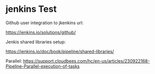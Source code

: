# jenkins Test

Github user integration to jkenkins url:

  https://jenkins.io/solutions/github/
  
  

Jenkis shared libraries setup:

   https://jenkins.io/doc/book/pipeline/shared-libraries/



Parallel:
  https://support.cloudbees.com/hc/en-us/articles/230922168-Pipeline-Parallel-execution-of-tasks

